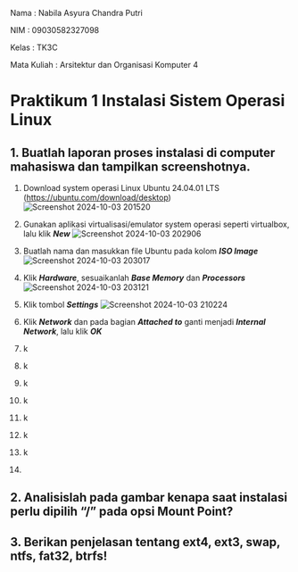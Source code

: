 Nama : Nabila Asyura Chandra Putri

NIM : 09030582327098

Kelas : TK3C

Mata Kuliah : Arsitektur dan Organisasi Komputer 4

# Praktikum 1 Instalasi Sistem Operasi Linux

## 1. Buatlah laporan proses instalasi di computer mahasiswa dan tampilkan screenshotnya.

1. Download system operasi Linux Ubuntu 24.04.01 LTS (https://ubuntu.com/download/desktop)
![Screenshot 2024-10-03 201520](https://github.com/user-attachments/assets/e7166bae-a0a6-4ed1-ba8c-002fa5dc743d)

2. Gunakan aplikasi virtualisasi/emulator system operasi seperti virtualbox, lalu klik _**New**_
![Screenshot 2024-10-03 202906](https://github.com/user-attachments/assets/8fb9da46-07d7-4d79-bb33-2f26056aa331)

3. Buatlah nama dan masukkan file Ubuntu pada kolom _**ISO Image**_
![Screenshot 2024-10-03 203017](https://github.com/user-attachments/assets/c0ce93ac-2fc6-4a4c-84d4-784d1e838225)

4. Klik _**Hardware**_, sesuaikanlah _**Base Memory**_ dan _**Processors**_ 
![Screenshot 2024-10-03 203121](https://github.com/user-attachments/assets/89459734-cad4-4721-bad0-632295734788)

5. Klik tombol _**Settings**_
![Screenshot 2024-10-03 210224](https://github.com/user-attachments/assets/45855382-a3a9-473a-be28-827d85f1fa4c)

6. Klik _**Network**_ dan pada bagian _**Attached to**_ ganti menjadi _**Internal Network**_, lalu klik _**OK**_
7. k
8. k
9. k
10. k
11. k
12. k
13. k
14. 

## 2. Analisislah pada gambar kenapa saat instalasi perlu dipilih “/” pada opsi Mount Point?

## 3. Berikan penjelasan tentang ext4, ext3, swap, ntfs, fat32, btrfs!
